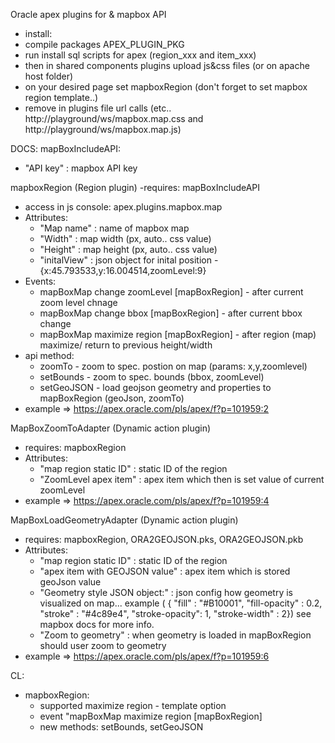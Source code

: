 Oracle apex plugins for & mapbox API
- install:
- compile packages APEX_PLUGIN_PKG
- run install sql scripts for apex (region_xxx and item_xxx)
- then in shared components plugins upload js&css files (or on apache host folder)
- on your desired page set mapboxRegion (don't forget to set mapbox region template..)
- remove in plugins file url calls (etc.. http://playground/ws/mapbox.map.css and http://playground/ws/mapbox.map.js)

DOCS:
mapBoxIncludeAPI:
   - "API key"    : mapbox API key 

mapboxRegion (Region plugin)
   -requires: mapBoxIncludeAPI
   - access in js console: apex.plugins.mapbox.map
   - Attributes:
     - "Map name"   : name of mapbox map
     - "Width"      : map width   (px, auto.. css value)
     - "Height"     : map height  (px, auto.. css value)
     - "initalView" : json object for inital position - {x:45.793533,y:16.004514,zoomLevel:9}
   - Events:
     - mapBoxMap change zoomLevel [mapBoxRegion] - after current zoom level chnage
     - mapBoxMap change bbox [mapBoxRegion]      - after current bbox change 
     - mapBoxMap maximize region [mapBoxRegion]  - after region (map) maximize/ return to previous height/width
   - api method:
     - zoomTo     - zoom to spec. postion on map (params: x,y,zoomlevel)
     - setBounds  - zoom to spec. bounds (bbox, zoomLevel)
     - setGeoJSON - load geojson geometry and properties to mapBoxRegion (geoJson, zoomTo)
   - example => https://apex.oracle.com/pls/apex/f?p=101959:2

MapBoxZoomToAdapter (Dynamic action plugin)
   - requires: mapboxRegion
   - Attributes:
     - "map region static ID" : static ID of the region
     - "ZoomLevel apex item"  :  apex item which then is set value of current zoomLevel
   - example => https://apex.oracle.com/pls/apex/f?p=101959:4


MapBoxLoadGeometryAdapter (Dynamic action plugin)
   - requires: mapboxRegion, ORA2GEOJSON.pks, ORA2GEOJSON.pkb
   - Attributes:
     - "map region static ID"          :  static ID of the region
     - "apex item with GEOJSON value"  :  apex item which is stored geoJson value
     - "Geometry style JSON object:"   :  json config how geometry is visualized on map... example (
                                            {
                                            "fill"           : "#B10001",
                                             "fill-opacity"  : 0.2,
                                             "stroke"        : "#4c89e4",
                                             "stroke-opacity": 1,
                                             "stroke-width"  : 2}) see mapbox docs for more info.
     - "Zoom to geometry"              : when geometry is loaded in mapBoxRegion should user zoom to geometry
   - example => https://apex.oracle.com/pls/apex/f?p=101959:6


CL:
- mapboxRegion:
   - supported maximize region - template option
   - event "mapBoxMap maximize region [mapBoxRegion]
   - new methods: setBounds, setGeoJSON

   

